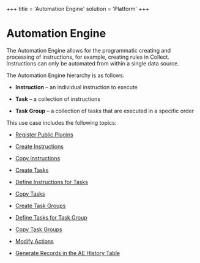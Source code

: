+++
title = 'Automation Engine'
solution = 'Platform'
+++

# Automation Engine

The Automation Engine allows for the programmatic creating and
processing of instructions, for example, creating rules in Collect.
Instructions can only be automated from within a single data source.

The Automation Engine hierarchy is as follows:

  - **Instruction** – an individual instruction to execute

  - **Task** – a collection of instructions

  - **Task Group** – a collection of tasks that are executed in a
    specific order

This use case includes the following topics:

  - [Register Public Plugins](Register_Public_Plugins)

  - [Create Instructions](Create_Instructions)

  - [Copy Instructions](Copy_Instructions)

  - [Create Tasks](Create_Tasks)

  - [Define Instructions for Tasks](Define_Instructions_for_Tasks)

  - [Copy Tasks](Copy_Tasks)

  - [Create Task Groups](Create_Task_Groups)

  - [Define Tasks for Task Group](Define_Tasks_for_Task_Group)

  - [Copy Task Groups](Copy_Task_Groups)

  - [Modify Actions](Modify_Actions)

  - [Generate Records in the AE History
    Table](Generate_Records_in_the_AE_History_Table)
